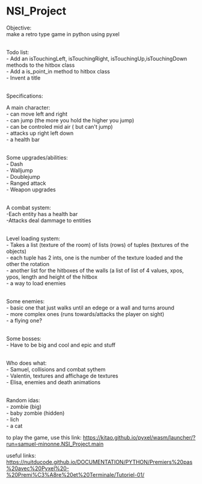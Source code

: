 # NSI_Project

Objective:</br>
make a retro type game in python using pyxel</br>
</br>

Todo list:</br>
    - Add an isTouchingLeft, isTouchingRight, isTouchingUp,isTouchingDown methods to the hitbox class</br>
    - Add a is_point_in method to hitbox class</br>
    - Invent a title</br>
    </br>

Specifications:</br>

A main character:</br>
    - can move left and right</br>
    - can jump (the more you hold the higher you jump)</br>
    - can be controled mid air ( but can't jump)</br>
    - attacks up right left down</br>
    - a health bar</br>
</br>
    
    
Some upgrades/abilities:</br>
    - Dash</br>
    - Walljump</br>
    - Doublejump</br>
    - Ranged attack</br>
    - Weapon upgrades</br>
</br>

A combat system:</br>
    -Each entity has a health bar</br>
    -Attacks deal dammage to entities</br>
</br>



Level loading system:</br>
    - Takes a list (texture of the room) of lists (rows) of tuples (textures of the objects)</br>
    - each tuple has 2 ints, one is the number of the texture loaded and the other the rotation</br>
    - another list for the hitboxes of the walls (a list of list of 4 values, xpos, ypos, length and height of the hitbox</br>
    - a way to load enemies</br>
</br>

Some enemies:</br>
    - basic one that just walks until an edege or a wall and turns around</br>
    - more complex ones (runs towards/attacks the player on sight)</br>
    - a flying one?</br>
    </br>
    
Some bosses:</br>
    - Have to be big and cool and epic and stuff</br>
    </br>
    
Who does what:</br>
    - Samuel, collisions and combat sythem</br>
    - Valentin, textures and affichage de textures</br>
    - Elisa, enemies and death animations</br>
    </br>
    

Random idas:</br>
    - zombie (big)</br>
    - baby zombie (hidden)</br>
    - lich</br>
    - a cat </br>              

to play the game, use this link: https://kitao.github.io/pyxel/wasm/launcher/?run=samuel-minonne.NSI_Project.main 

useful links:
https://nuitducode.github.io/DOCUMENTATION/PYTHON/Premiers%20pas%20avec%20Pyxel%20-%20Premi%C3%A8re%20et%20Terminale/Tutoriel-01/
</br>

